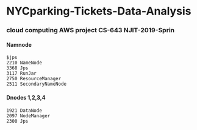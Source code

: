 # NYCparking-Tickets-Data-Analysis
### cloud computing AWS project CS-643 NJIT-2019-Sprin

#### Namnode 

```
$jps
2210 NameNode
3368 Jps
3117 RunJar
2750 ResourceManager
2511 SecondaryNameNode

```




#### Dnodes 1,2,3,4

```
1921 DataNode
2097 NodeManager
2300 Jps

```

